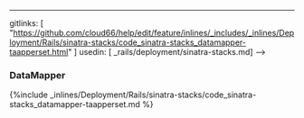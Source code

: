 ---
gitlinks: [ "https://github.com/cloud66/help/edit/feature/inlines/_includes/_inlines/Deployment/Rails/sinatra-stacks/code_sinatra-stacks_datamapper-taapperset.html" ]
 usedin: [ _rails/deployment/sinatra-stacks.md] -->


### DataMapper



{%include _inlines/Deployment/Rails/sinatra-stacks/code_sinatra-stacks_datamapper-taapperset.md %}




